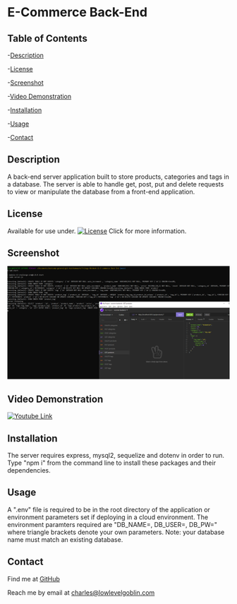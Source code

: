 # E-Commerce Back-End

## Table of Contents


-[Description](#Description)

-[License](#License)

-[Screenshot](#Screenshot)

-[Video Demonstration](#Video-Demonstration)

-[Installation](#Installation)

-[Usage](#Usage)

-[Contact](#Contact)


## Description
A back-end server application built to store products, categories and tags in a database. The server is able to handle get, post, put and delete requests to view or manipulate the database from a front-end application. 
  
## License
Available for use under. [![License](https://img.shields.io/badge/License-MIT-blue.svg)](https://opensource.org/licenses/MIT) Click for more information.

 
## Screenshot
![Project Screenshot](img/project-ss.png?raw=true)

## Video Demonstration
[![Youtube Link](https://img.youtube.com/vi/y0hAAmPiWxQ/default.jpg)](https://youtu.be/y0hAAmPiWxQ)

 
## Installation
The server requires express, mysql2, sequelize and dotenv in order to run. Type "npm i" from the command line to install these packages and their dependencies.

 
## Usage
A ".env" file is required to be in the root directory of the application or environment parameters set if deploying in a cloud environment. The environment paramters required are "DB_NAME=<database-name>, DB_USER=<sql username>, DB_PW=<sql password>" where triangle brackets denote your own parameters. Note: your database name must match an existing database.

  
## Contact
Find me at [GitHub](https://github.com/charlestietjen)

Reach me by email at charles@lowlevelgoblin.com
 
